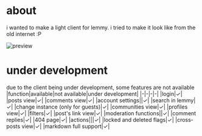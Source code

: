 # about
i wanted to make a light client for lemmy. i tried to make it look like from the old internet :P

![preview](https://github.com/user-attachments/assets/71a55300-3673-49e0-b0f3-d9e0718bba9e)

# under development
due to the client being under development, some features are not available
|function|available|not available|under development|
|-|-|-|-|
|login|✓|
|posts view|✓|
|comments view|✓|
|account settings||✓|
|search in lemmy|✓|
|change instance (only for guests)|✓|
|communities view|✓|
|profiles view|✓|
|filters|✓|
|post's link view|✓|
|moderation functions||✓|
|comment replies|✓|
|404 page|✓|
|actions|||✓|
|locked and deleted flags|✓|
|cross-posts view|✓|
|markdown full support|✓|
